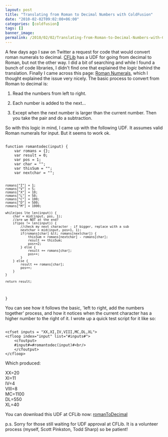 ```yaml
---
layout: post
title: "Translating from Roman to Decimal Numbers with ColdFusion"
date: "2010-02-02T09:02:00+06:00"
categories: [coldfusion]
tags: []
banner_image: 
permalink: /2010/02/02/Translating-from-Roman-to-Decimal-Numbers-with-ColdFusion
---
```


A few days ago I saw on Twitter a request for code that would convert roman numerals to decimal. <a href="http://www.cflib.org">CFLib</a> has a UDF for going from decimal to Roman, but not the other way. I did a bit of searching and while I found a bunch of code libraries, I didn't find one that explained the <i>logic</i> behind the translation. Finally I came across this page: <a href="http://www.mathematische-basteleien.de/romannumerals.htm">Roman Numerals</a>, which I thought explained the issue very nicely. The basic process to convert from Roman to decimal is:

<p>

1) Read the numbers from left to right.<br/>

2) Each number is added to the next... <br/>

3) Except when the next number is larger than the current number. Then you take the pair and do a subtraction.<br/>

<p>

So with this logic in mind, I came up with the following UDF. It assumes valid Roman numerals for input. But it seems to work ok.

<p>

<code>
function romantodec(input) {
	var romans = {};
	var result = 0;
	var pos = 1;
	var char = "";
	var thisSum = "";
	var nextchar = "";
		
	romans["I"] = 1;
	romans["V"] = 5;
	romans["X"] = 10;
	romans["L"] = 50;
	romans["C"] = 100;
	romans["D"] = 500;
	romans["M"] = 1000;

	while(pos lte len(input)) {
		char = mid(input, pos, 1);
		//are we NOT at the end?
		if(pos != len(input)) {
			//check my next character - if bigger, replace with a sub
			nextchar = mid(input, pos+1, 1);
			if(romans[char] &lt; romans[nextchar]) {
				thisSum = romans[nextchar] - romans[char];
				result += thisSum;
				pos+=2;
			} else {
				result += romans[char];
				pos++;
			} 
		} else {
			result += romans[char];
			pos++;
		}
	}
	
	return result;
}
</code>

<p>

You can see how it follows the basic, 'left to right, add the numbers together' process, and how it notices when the current character has a higher number to the right of it. I wrote up a quick test script for it like so:

<p>

<code>
&lt;cfset inputs = "XX,XI,IV,VIII,MC,DL,XL"&gt;
&lt;cfloop index="input" list="#inputs#"&gt;
	&lt;cfoutput&gt;
	#input#=#romantodec(input)#&lt;br/&gt;
	&lt;/cfoutput&gt;
&lt;/cfloop&gt;
</code>

<p>

Which produced:
<p>

XX=20<br/>
XI=11<br/>
IV=4<br/>
VIII=8<br/>
MC=1100<br/>
DL=550<br/>
XL=40<br/>

You can download this UDF at CFLib now: <a href="http://www.cflib.org/udf/romanToDecimal">romanToDecimal</a> 

p.s. Sorry for those still waiting for UDF approval at CFLib. It is a volunteer process (myself, Scott Pinkston, Todd Sharp) so be patient!